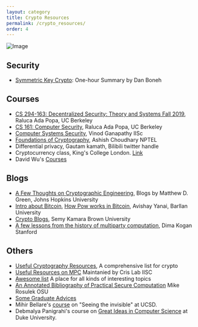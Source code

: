 ```yaml
---
layout: category
title: Crypto Resources
permalink: /crypto_resources/
order: 4
---
```


<!--- This is an HTML comment in Markdown -->
![Image](../assets/resources/CandH_Teaching.jpg)
## Security  
- [Symmetric Key Crypto](https://www.youtube.com/channel/UCLlw-K3hvGx94l1POd0k2sw/playlists): One-hour Summary by Dan Boneh


## Courses
-  [CS 294-163: Decentralized Security: Theory and Systems
Fall 2019](https://inst.eecs.berkeley.edu/~cs294-163/fa19/), Raluca Ada Popa, UC Berkeley
- [CS 161: Computer Security](https://sp20.cs161.org/), Raluca Ada Popa, UC Berkeley
- [Computer Systems Security](https://www.csa.iisc.ac.in/~vg/teaching/SecurityLectures/), Vinod Ganapathy IISc
- [Foundations of Cryptography](https://nptel.ac.in/courses/106/106/106106221/), Ashish Choudhary NPTEL 
- Differential privacy, Gautam kamath, Bilibili twitter handle
- Cryptocurrency class, King's College London. [Link](https://blockchain.kcl.ac.uk/cryptocurrencyclass/)
- David Wu's [Courses](https://www.cs.utexas.edu/~dwu4/teaching.html)
## Blogs
- [A Few Thoughts on Cryptographic Engineering](http://blog.cryptographyengineering.com/), Blogs by Matthew D. Green, Johns Hopkins University
- [Intro about Bitcoin](https://www.vpnmentor.com/blog/bitcoin-money-decentralization/), [How Pow works in Bitcoin](https://www.vpnmentor.com/blog/hash-puzzle-bitcoin/), Avishay Yanai, Barllan University
- [Crypto Blogs](http://esl.cs.brown.edu/blog/), Semy Kamara Brown University
- [A few lessons from the history of multiparty computation](https://theorydish.blog/2021/05/26/few-lessons-from-the-history-of-multiparty-computation/), Dima Kogan Stanford

## Others
- [Useful Cryptography Resources](https://blog.cryptographyengineering.com/useful-cryptography-resources/), A comprehensive list for crypto
- [Useful Resources on MPC](https://www.csa.iisc.ac.in/~cris/mpc_resources.html) Maintanied by Cris Lab IISC
- [Awesome list](https://github.com/sindresorhus/awesome) A place for all kinds of interesting topics
- [An Annotated Bibliography of Practical Secure Computation](https://web.engr.oregonstate.edu/~rosulekm/scbib/) Mike Rosulek OSU
- [Some Graduate Advices](http://web.engr.oregonstate.edu/~rosulekm/advising.html)
- Mihir Bellare's [course](https://cseweb.ucsd.edu/~mihir/cse209b-Wi21/) on "Seeing the invisible" at UCSD. 
- Debmalya Panigrahi's course on [Great Ideas in Computer Science](https://sites.google.com/view/duke-compsci-290-fall-2021/home?authuser=0) at Duke University.

